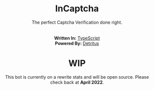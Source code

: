 <div align="center"> <h1> InCaptcha </h1> </div>

<div align="center"> <p> The perfect Captcha Verification done right. <br><br><br> <b>Written In:</b> <a href="https://www.typescriptlang.org">TypeScript</a> <br> <b>Powered By:</b> <a href="https:/github.com/detritusjs/client">Detritus</a></div>

<div align="center"><h1>WIP</h1></div>

<p align="center">This bot is currently on a rewrite stats and will be open source. Please check back at <b>April 2022</b>.</p>
